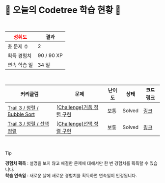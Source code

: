 # 🌲 오늘의 Codetree 학습 현황 🌲

<br />

| <span style="color:red;display:block;text-align:center;"> **성취도**</span> | 결과 |
|---|---|
| 총 문제 수 | 2 |
| 획득 경험치 | 90 / 90 XP |
| 연속 학습 일 | 34 일 |

<br />

|커리큘럼|문제|난이도|상태|코드 링크|
|---|---|---|---|---|
|[Trail 3 / 정렬 / Bubble Sort](https://en.codetree.ai/trail-info/novice-high/)|[[Challenge]거품 정렬 구현](https://en.codetree.ai/trails/complete/curated-cards/challenge-implement-bubble-sort/)|보통|Solved|[링크](https://github.com/hyeonjin-dot/codeTree/blob/main/250119/%EA%B1%B0%ED%92%88%20%EC%A0%95%EB%A0%AC%20%EA%B5%AC%ED%98%84/implement-bubble-sort.java)|
|[Trail 3 / 정렬 / 선택 정렬](https://en.codetree.ai/trail-info/novice-high/)|[[Challenge]선택 정렬 구현](https://en.codetree.ai/trails/complete/curated-cards/challenge-implement-selection-sort/)|보통|Solved|[링크](https://github.com/hyeonjin-dot/codeTree/blob/main/250119/%EC%84%A0%ED%83%9D%20%EC%A0%95%EB%A0%AC%20%EA%B5%AC%ED%98%84/implement-selection-sort.java)|


<br />

> [!TIP]
> **경험치 획득** : 설명을 보지 않고 해결한 문제에 대해서만 한 번 경험치를 획득할 수 있습니다.  
> **학습 연속일** : 새로운 날에 새로운 경험치를 획득하면 연속일이 인정됩니다.

